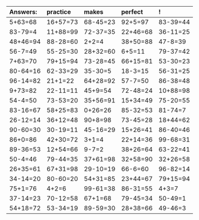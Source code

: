 | Answers: | practice | makes | perfect | ! |
| :--- | :--- | :--- | :--- | :--- |
| 5+63=68 | 16+57=73 | 68-45=23 | 92+5=97 | 83-39=44 | 
| 83-79=4 | 11+88=99 | 72-37=35 | 22+46=68 | 36-11=25 | 
| 48+46=94 | 88-28=60 | 2+2=4 | 38+50=88 | 47-8=39 | 
| 56-7=49 | 55-25=30 | 28+32=60 | 6+5=11 | 79-37=42 | 
| 7+63=70 | 79+15=94 | 73-28=45 | 66+15=81 | 53-30=23 | 
| 80-64=16 | 62-33=29 | 35-30=5 | 18-3=15 | 56-31=25 | 
| 96-14=82 | 21+1=22 | 64+28=92 | 57-7=50 | 86-38=48 | 
| 9+73=82 | 22-11=11 | 45+9=54 | 72-48=24 | 10+88=98 | 
| 54-4=50 | 73-53=20 | 35+56=91 | 15+34=49 | 75-20=55 | 
| 83-16=67 | 58+25=83 | 0+26=26 | 85-32=53 | 81-74=7 | 
| 26-12=14 | 36+12=48 | 90+8=98 | 73-45=28 | 18+44=62 | 
| 90-60=30 | 30-19=11 | 45-16=29 | 15+26=41 | 86-40=46 | 
| 86+0=86 | 42+30=72 | 3+1=4 | 22+14=36 | 99-68=31 | 
| 89-36=53 | 12+54=66 | 9-7=2 | 38+26=64 | 63-22=41 | 
| 50-4=46 | 79-44=35 | 37+61=98 | 32+58=90 | 32+26=58 | 
| 26+35=61 | 67+31=98 | 29-10=19 | 66-6=60 | 96-82=14 | 
| 34-14=20 | 80-60=20 | 54+31=85 | 23+44=67 | 79+15=94 | 
| 75+1=76 | 4+2=6 | 99-61=38 | 86-31=55 | 4+3=7 | 
| 37-14=23 | 70-12=58 | 67+1=68 | 79-45=34 | 50-49=1 | 
| 54+18=72 | 53-34=19 | 89-59=30 | 28+38=66 | 49-46=3 | 
